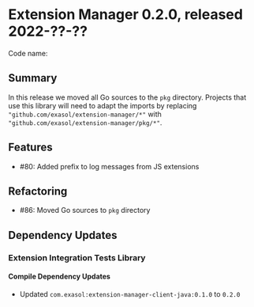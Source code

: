 # Extension Manager 0.2.0, released 2022-??-??

Code name:

## Summary

In this release we moved all Go sources to the `pkg` directory. Projects that use this library will need to adapt the imports by replacing `"github.com/exasol/extension-manager/*"` with `"github.com/exasol/extension-manager/pkg/*"`.

## Features

* #80: Added prefix to log messages from JS extensions

## Refactoring

* #86: Moved Go sources to `pkg` directory

## Dependency Updates

### Extension Integration Tests Library

#### Compile Dependency Updates

* Updated `com.exasol:extension-manager-client-java:0.1.0` to `0.2.0`
